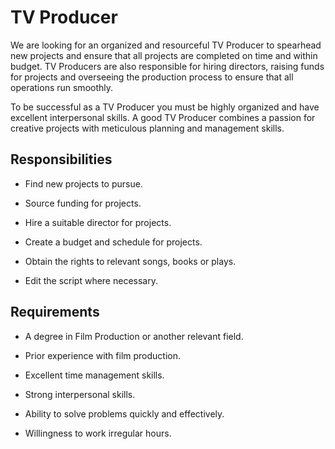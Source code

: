 # TV Producer

We are looking for an organized and resourceful TV Producer to spearhead new projects and ensure that all projects are completed on time and within budget. TV Producers are also responsible for hiring directors, raising funds for projects and overseeing the production process to ensure that all operations run smoothly.

To be successful as a TV Producer you must be highly organized and have excellent interpersonal skills. A good TV Producer combines a passion for creative projects with meticulous planning and management skills.

## Responsibilities

* Find new projects to pursue.

* Source funding for projects.

* Hire a suitable director for projects.

* Create a budget and schedule for projects.

* Obtain the rights to relevant songs, books or plays.

* Edit the script where necessary.

## Requirements

* A degree in Film Production or another relevant field.

* Prior experience with film production.

* Excellent time management skills.

* Strong interpersonal skills.

* Ability to solve problems quickly and effectively.

* Willingness to work irregular hours.

